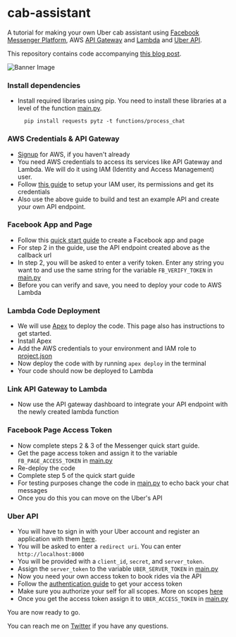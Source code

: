 # cab-assistant

A tutorial for making your own Uber cab assistant using [Facebook Messenger Platform](https://developers.facebook.com/docs/messenger-platform), AWS [API Gateway](https://aws.amazon.com/api-gateway/) and [Lambda](https://aws.amazon.com/lambda/) and [Uber API](https://developer.uber.com/docs/rides/getting-started).

This repository contains code accompanying [this blog post](https://medium.com/p/2ae78ad83d58/).

![Banner Image](https://cdn-images-1.medium.com/max/800/1*8NTw72T3M_hk6bj7IomjEg.png)

### Install dependencies
- Install required libraries using pip. You need to install these libraries at a level of the function [main.py](./functions/process_chat/main.py).


        pip install requests pytz -t functions/process_chat


### AWS Credentials & API Gateway
- [Signup](http://docs.aws.amazon.com/lambda/latest/dg/setting-up.html#setting-up-signup) for AWS, if you haven't already
- You need AWS credentials to access its services like API Gateway and Lambda. We will do it using IAM (Identity and Access Management) user.
- Follow [this guide](http://docs.aws.amazon.com/apigateway/latest/developerguide/setting-up.html) to setup your IAM user, its permissions and get its credentials
- Also use the above guide to build and test an example API and create your own API endpoint.

### Facebook App and Page
- Follow this [quick start guide](https://developers.facebook.com/docs/messenger-platform/quickstart) to create a Facebook app and page
- For step 2 in the guide, use the API endpoint created above as the callback url
- In step 2, you will be asked to enter a verify token. Enter any string you want to and use the same string for the variable `FB_VERIFY_TOKEN` in [main.py](./functions/process_chat/main.py)
- Before you can verify and save, you need to deploy your code to AWS Lambda

### Lambda Code Deployment
- We will use [Apex](http://apex.run/) to deploy the code. This page also has instructions to get started.
- Install Apex
- Add the AWS credentials to your environment and IAM role to [project.json](./project.json)
- Now deploy the code with by running `apex deploy` in the terminal
- Your code should now be deployed to Lambda

### Link API Gateway to Lambda
- Now use the API gateway dashboard to integrate your API endpoint with the newly created lambda function

### Facebook Page Access Token
- Now complete steps 2 & 3 of the Messenger quick start guide.
- Get the page access token and assign it to the variable `FB_PAGE_ACCESS_TOKEN` in [main.py](./functions/process_chat/main.py)
- Re-deploy the code
- Complete step 5 of the quick start guide
- For testing purposes change the code in [main.py](./functions/process_chat/main.py) to echo back your chat messages
- Once you do this you can move on the Uber's API

### Uber API
- You will have to sign in with your Uber account and register an application with them [here](https://developer.uber.com/dashboard/create).
- You will be asked to enter a `redirect uri`. You can enter `http://localhost:8000`
- You will be provided with a `client_id`, `secret`, and `server_token`.
- Assign the `server_token` to the variable `UBER_SERVER_TOKEN` in [main.py](./functions/process_chat/main.py)
- Now you need your own access token to book rides via the API
- Follow the [authentication guide](https://developer.uber.com/docs/rides/authentication) to get your access token
- Make sure you authorize your self for all scopes. More on scopes [here](https://developer.uber.com/docs/rides/scopes)
- Once you get the access token assign it to `UBER_ACCESS_TOKEN` in [main.py](./functions/process_chat/main.py)


You are now ready to go.

You can reach me on [Twitter](https://twitter.com/SubodhMalgonde) if you have any questions.